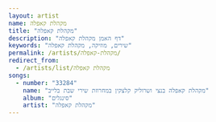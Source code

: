 ```yaml
---
layout: artist
name: מקהלת קאפלה
title: "מקהלת קאפלה"
description: "דף האמן מקהלת קאפלה"
keywords: "שירים, מוזיקה, מקהלת קאפלה"
permalink: /artists/מקהלת-קאפלה/
redirect_from:
  - /artists/list/מקהלת קאפלה
songs:
  - number: "33284"
    name: "מקהלת קאפלה בנצי ושרוליק קלצקין במחרוזת שירי שבת בלייב"
    album: "סינגלים"
    artist: "מקהלת קאפלה"
---
```

